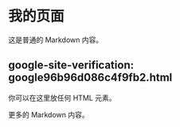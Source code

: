 # 我的页面

这是普通的 Markdown 内容。

<div class="google96b96d086c4f9fb2.html">
  <h2>google-site-verification: google96b96d086c4f9fb2.html</h2>
  <p>你可以在这里放任何 HTML 元素。</p>
</div>

更多的 Markdown 内容。